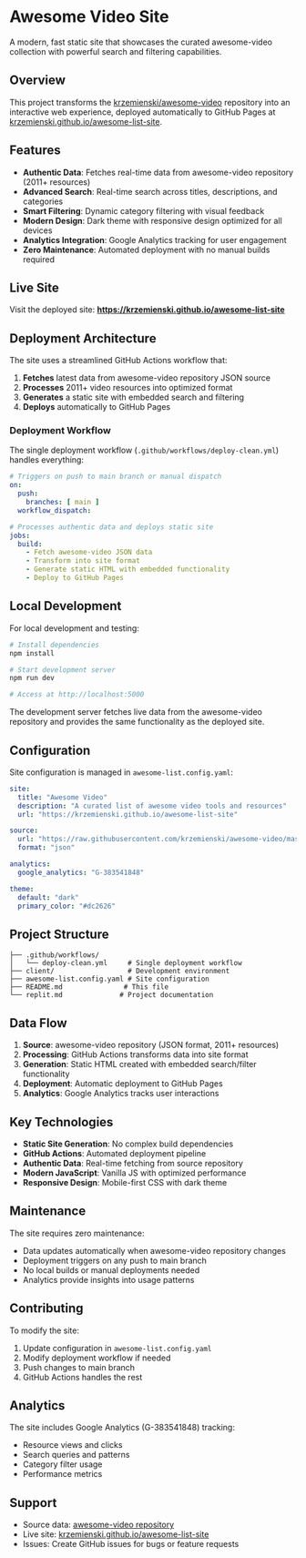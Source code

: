 # Awesome Video Site

A modern, fast static site that showcases the curated awesome-video collection with powerful search and filtering capabilities.

## Overview

This project transforms the [krzemienski/awesome-video](https://github.com/krzemienski/awesome-video) repository into an interactive web experience, deployed automatically to GitHub Pages at [krzemienski.github.io/awesome-list-site](https://krzemienski.github.io/awesome-list-site).

## Features

- **Authentic Data**: Fetches real-time data from awesome-video repository (2011+ resources)
- **Advanced Search**: Real-time search across titles, descriptions, and categories
- **Smart Filtering**: Dynamic category filtering with visual feedback
- **Modern Design**: Dark theme with responsive design optimized for all devices
- **Analytics Integration**: Google Analytics tracking for user engagement
- **Zero Maintenance**: Automated deployment with no manual builds required

## Live Site

Visit the deployed site: **https://krzemienski.github.io/awesome-list-site**

## Deployment Architecture

The site uses a streamlined GitHub Actions workflow that:

1. **Fetches** latest data from awesome-video repository JSON source
2. **Processes** 2011+ video resources into optimized format
3. **Generates** a static site with embedded search and filtering
4. **Deploys** automatically to GitHub Pages

### Deployment Workflow

The single deployment workflow (`.github/workflows/deploy-clean.yml`) handles everything:

```yaml
# Triggers on push to main branch or manual dispatch
on:
  push:
    branches: [ main ]
  workflow_dispatch:

# Processes authentic data and deploys static site
jobs:
  build:
    - Fetch awesome-video JSON data
    - Transform into site format
    - Generate static HTML with embedded functionality
    - Deploy to GitHub Pages
```

## Local Development

For local development and testing:

```bash
# Install dependencies
npm install

# Start development server
npm run dev

# Access at http://localhost:5000
```

The development server fetches live data from the awesome-video repository and provides the same functionality as the deployed site.

## Configuration

Site configuration is managed in `awesome-list.config.yaml`:

```yaml
site:
  title: "Awesome Video"
  description: "A curated list of awesome video tools and resources"
  url: "https://krzemienski.github.io/awesome-list-site"

source:
  url: "https://raw.githubusercontent.com/krzemienski/awesome-video/master/contents.json"
  format: "json"

analytics:
  google_analytics: "G-383541848"

theme:
  default: "dark"
  primary_color: "#dc2626"
```

## Project Structure

```
├── .github/workflows/
│   └── deploy-clean.yml     # Single deployment workflow
├── client/                  # Development environment
├── awesome-list.config.yaml # Site configuration
├── README.md               # This file
└── replit.md              # Project documentation
```

## Data Flow

1. **Source**: awesome-video repository (JSON format, 2011+ resources)
2. **Processing**: GitHub Actions transforms data into site format
3. **Generation**: Static HTML created with embedded search/filter functionality
4. **Deployment**: Automatic deployment to GitHub Pages
5. **Analytics**: Google Analytics tracks user interactions

## Key Technologies

- **Static Site Generation**: No complex build dependencies
- **GitHub Actions**: Automated deployment pipeline
- **Authentic Data**: Real-time fetching from source repository
- **Modern JavaScript**: Vanilla JS with optimized performance
- **Responsive Design**: Mobile-first CSS with dark theme

## Maintenance

The site requires zero maintenance:
- Data updates automatically when awesome-video repository changes
- Deployment triggers on any push to main branch
- No local builds or manual deployments needed
- Analytics provide insights into usage patterns

## Contributing

To modify the site:

1. Update configuration in `awesome-list.config.yaml`
2. Modify deployment workflow if needed
3. Push changes to main branch
4. GitHub Actions handles the rest

## Analytics

The site includes Google Analytics (G-383541848) tracking:
- Resource views and clicks
- Search queries and patterns
- Category filter usage
- Performance metrics

## Support

- Source data: [awesome-video repository](https://github.com/krzemienski/awesome-video)
- Live site: [krzemienski.github.io/awesome-list-site](https://krzemienski.github.io/awesome-list-site)
- Issues: Create GitHub issues for bugs or feature requests